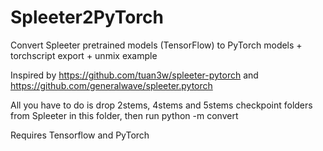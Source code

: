# Spleeter2PyTorch
Convert Spleeter pretrained models (TensorFlow) to PyTorch models + torchscript export + unmix example

Inspired by https://github.com/tuan3w/spleeter-pytorch and https://github.com/generalwave/spleeter.pytorch

All you have to do is drop 2stems, 4stems and 5stems checkpoint folders from Spleeter in this folder, then run
python -m convert

Requires Tensorflow and PyTorch
